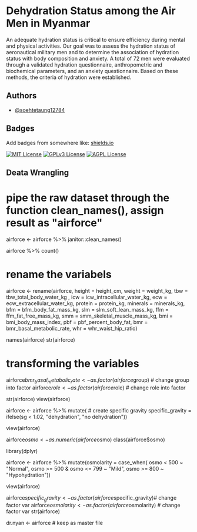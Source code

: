 # Dehydration Status among the Air Men in Myanmar

An adequate hydration status is critical to ensure efficiency during mental and physical activities. Our goal was to assess the hydration status of aeronautical military men and to determine the association of hydration status with body composition and anxiety. A total of 72 men were evaluated through a validated hydration questionnaire, anthropometric and
biochemical parameters, and an anxiety questionnaire. Based on these methods, the criteria of hydration were established.



## Authors

- [@soehtetaung12784](https://github.com/soehtetaung12784)


## Badges

Add badges from somewhere like: [shields.io](https://shields.io/)

[![MIT License](https://img.shields.io/badge/License-MIT-green.svg)](https://choosealicense.com/licenses/mit/)
[![GPLv3 License](https://img.shields.io/badge/License-GPL%20v3-yellow.svg)](https://opensource.org/licenses/)
[![AGPL License](https://img.shields.io/badge/license-AGPL-blue.svg)](http://www.gnu.org/licenses/agpl-3.0)


## Deata Wrangling

# pipe the raw dataset through the function clean_names(), assign result as "airforce"  
airforce <- airforce %>% 
  janitor::clean_names()

airforce %>% count()

# rename the variabels
airforce <- rename(airforce, 
                   height = height_cm,
                   weight = weight_kg,
                   tbw    = tbw_total_body_water_kg ,
                   icw    = icw_intracellular_water_kg,
                   ecw    = ecw_extracellular_water_kg,
                   protein = protein_kg,
                   minerals = minerals_kg,
                   bfm = bfm_body_fat_mass_kg,
                   slm = slm_soft_lean_mass_kg,
                   ffm = ffm_fat_free_mass_kg,
                   smm = smm_skeletal_muscle_mass_kg,
                   bmi = bmi_body_mass_index,
                   pbf = pbf_percent_body_fat,
                   bmr = bmr_basal_metabolic_rate,
                   whr = whr_waist_hip_ratio)

names(airforce)
str(airforce)


# transforming the variables
airforce$bmr_basal_metabolic_rate <- as.factor(airforce$group)  # change group into factor
airforce$role <- as.factor(airforce$role) # change role into factor

str(airforce)
view(airforce)




airforce <- airforce %>% mutate(  # create specific gravity
  specific_gravity = ifelse(sg < 1.02, "dehydration", "no dehydration"))

view(airforce)

airforce$osmo <- as.numeric(airforce$osmo)
class(airforce$osmo)

library(dplyr)

airforce <- airforce %>% mutate(osmolarity = case_when(
  osmo < 500 ~ "Normal",
  osmo >= 500 & osmo <= 799 ~ "Mild",
  osmo >= 800 ~ "Hypohydration"))
                    
view(airforce)



airforce$specific_gravity <- as.factor(airforce$specific_gravity)# change factor var
airforce$osmolarity   <- as.factor(airforce$osmolarity) # change factor var
str(airforce)


dr.nyan <- airforce # keep as master file




